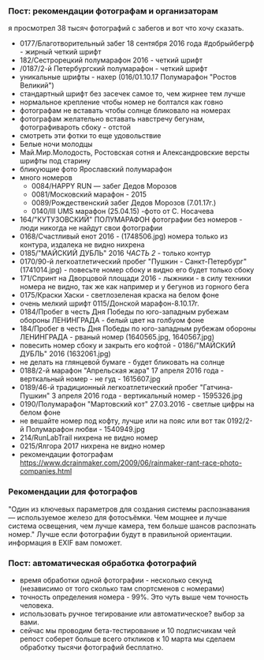 ### Пост: рекомендации фотографам и организаторам

я просмотрел 38 тысяч фотографий с забегов и вот что хочу сказать.
- 0177/Благотворительный забег  18 сентября 2016 года  #добрыйбегрф - жирный четкий шрифт
- 182/Сестрорецкий полумарафон 2016 - четкий шрифт
- /0187/2-й Петербургский полумарафон - четкий шрифт
- уникальные шрифты - нахер (016/01.10.17 Полумарафон "Ростов Великий")
- стандартный шрифт без засечек самое то, чем жирнее тем лучше
- нормальное крепление чтобы номер не болтался как говно
- фотографам не вставать чтобы солнце бликовало на номерах
- фотографам желательно вставать навстречу бегунам, фотографивароть сбоку - отстой
- смотреть эти фотки то еще удовольствие
- Белые ночи молодцы
- Май.Мир.Молодость, Ростовская сотня и Александровские версты шрифты под старину
- бликующие фото Ярославский полумарафон
- много номеров
  - 0084/HAPPY RUN — забег Дедов Морозов
  - 0081/Московский марафон - 2015
  - 0089/Рождественский забег Дедов Морозов (7.01.17г.)
  - 0140/III UMS марафон (25.04.15) -фото от С. Носачева
- 164/"КУТУЗОВСКИЙ" ПОЛУМАРАФОН фотографии без номеров - люди никогда не найдут свои фотографии
- 0168/Счастливый енот 2016 - (1748506.jpg) номера только из контура, издалека не видно нихрена
- 0185/"МАЙСКИЙ ДУБЛЬ" 2016 _ЧАСТЬ 2_ - только контур 
- 0170/90-й легкоатлетический пробег "Пушкин - Санкт-Петербург" (1741014.jpg) - повесьте номер сбоку и видно его будет только сбоку
- 171/Спринт на Дворцовой площади 2016 - лыжники - в силу техники номера не видно, так же как например и у бегунов из горного бега
- 0175/Краски Хаски - светлозеленая краска на белом фоне
- очень мелкий шрифт 0115/Донской марафон-8.10.17г.
- 0184/Пробег в честь Дня Победы по юго-западным рубежам обороны ЛЕНИНГРАДА - белый цвет на голбуом фоне 
- 184/Пробег в честь Дня Победы по юго-западным рубежам обороны ЛЕНИНГРАДА - рваный номер (1640565.jpg, 1640567.jpg)
- повесить номер сбоку и закрыть его кофтой - 0186/"МАЙСКИЙ ДУБЛЬ" 2016 (1632061.jpg)
- не делать на глянцевой бумаге - будет бликовать на солнце
- 0188/2-й марафон "Апрельская жара" 17 апреля 2016 года - верткальный номер - не гуд - 1615607.jpg
- 0189/46-й традиционный легкоатлетический пробег "Гатчина- Пушкин" 3 апреля 2016 года - вертикальный номер - 1595326.jpg
- 0190/Полумарафон "Мартовский кот" 27.03.2016 - светлые цифры на белом фоне
- не вешайте номер под кофту, лучше или на пояс или вот так 0192/2-й Полумарафон любви - 1540949.jpg
- 214/RunLabTrail нихрена не видно номер
- 0215/Ялгора 2017 нихрена не видно номер
- рекомендации фотографам https://www.dcrainmaker.com/2009/06/rainmaker-rant-race-photo-companies.html


### Рекомендации для фотографов

"Один из ключевых параметров для создания системы распознавания — используемое
железо для фотосъёмки. Чем мощнее и лучше система освещения, чем лучше камера,
тем больше шансов распознать номер." Лучше если фотографии будут в правильной
ориентации. информация в EXIF вам поможет.

### Пост: автоматическая обработка фотографий

- время обработки одной фотографии - несколько секунд (независимо от того
сколько там спортсменов с номерами)
- точность определения номера - 99%. Это чуть выше чем точность человека.
- использовать ручное тегирование или автоматическое? выбор за вами.
- сейчас мы проводим бета-тестирование и 10 подписчикам чей репост соберет
больше всего откликов к 10 марта мы сделаем обработку тысячи фотографий
бесплатно.
